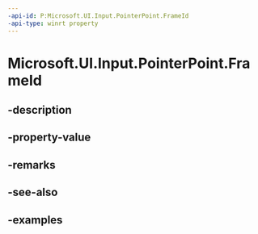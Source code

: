 ```yaml
---
-api-id: P:Microsoft.UI.Input.PointerPoint.FrameId
-api-type: winrt property
---
```


# Microsoft.UI.Input.PointerPoint.FrameId

<!--
public uint FrameId { get; }
-->


## -description

## -property-value

## -remarks

## -see-also

## -examples


